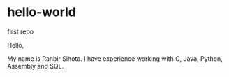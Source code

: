 # hello-world
first repo

Hello,

My name is Ranbir Sihota. I have experience working with C, Java, Python, Assembly and SQL.
